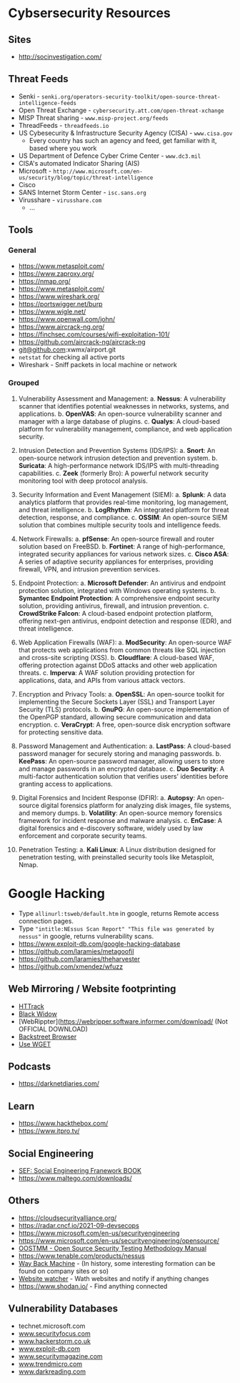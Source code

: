 # Cybsersecurity Resources

## Sites

* http://socinvestigation.com/

## Threat Feeds

* Senki - `senki.org/operators-security-toolkit/open-source-threat-intelligence-feeds`
* Open Threat Exchange - `cybersecurity.att.com/open-threat-xchange`
* MISP Threat sharing - `www.misp-project.org/feeds`
* ThreadFeeds - `threadfeeds.io`
* US Cybesecurity & Infrastructure Security Agency (CISA) - `www.cisa.gov`
  * Every country has such an agency and feed, get familiar with it, based where you work
* US Department of Defence Cyber Crime Center - `www.dc3.mil`
* CISA's automated Indicator Sharing (AIS)
* Microsoft - `http://www.microsoft.com/en-us/security/blog/topic/threat-intelligence`
* Cisco
* SANS Internet Storm Center - `isc.sans.org`
* Virusshare - `virusshare.com`
  * ...

## Tools

### General

- https://www.metasploit.com/
- https://www.zaproxy.org/
- https://nmap.org/
- https://www.metasploit.com/
- https://www.wireshark.org/
- https://portswigger.net/burp
- https://www.wigle.net/
- https://www.openwall.com/john/
- https://www.aircrack-ng.org/
- https://finchsec.com/courses/wifi-exploitation-101/
- https://github.com/aircrack-ng/aircrack-ng
- git@github.com:xwmx/airport.git
- `netstat` for checking all active ports
- Wireshark - Sniff packets in local machine or network


### Grouped

1. Vulnerability Assessment and Management:
   a. **Nessus**: A vulnerability scanner that identifies potential weaknesses in networks, systems, and applications.
   b. **OpenVAS**: An open-source vulnerability scanner and manager with a large database of plugins.
   c. **Qualys**: A cloud-based platform for vulnerability management, compliance, and web application security.

2. Intrusion Detection and Prevention Systems (IDS/IPS):
   a. **Snort**: An open-source network intrusion detection and prevention system.
   b. **Suricata**: A high-performance network IDS/IPS with multi-threading capabilities.
   c. **Zeek** (formerly Bro): A powerful network security monitoring tool with deep protocol analysis.

3. Security Information and Event Management (SIEM):
   a. **Splunk**: A data analytics platform that provides real-time monitoring, log management, and threat intelligence.
   b. **LogRhythm**: An integrated platform for threat detection, response, and compliance.
   c. **OSSIM**: An open-source SIEM solution that combines multiple security tools and intelligence feeds.

4. Network Firewalls:
   a. **pfSense**: An open-source firewall and router solution based on FreeBSD.
   b. **Fortinet**: A range of high-performance, integrated security appliances for various network sizes.
   c. **Cisco ASA**: A series of adaptive security appliances for enterprises, providing firewall, VPN, and intrusion prevention services.

5. Endpoint Protection:
   a. **Microsoft Defender**: An antivirus and endpoint protection solution, integrated with Windows operating systems.
   b. **Symantec Endpoint Protection**: A comprehensive endpoint security solution, providing antivirus, firewall, and intrusion prevention.
   c. **CrowdStrike Falcon**: A cloud-based endpoint protection platform, offering next-gen antivirus, endpoint detection and response (EDR), and threat intelligence.

6. Web Application Firewalls (WAF):
   a. **ModSecurity**: An open-source WAF that protects web applications from common threats like SQL injection and cross-site scripting (XSS).
   b. **Cloudflare**: A cloud-based WAF, offering protection against DDoS attacks and other web application threats.
   c. **Imperva**: A WAF solution providing protection for applications, data, and APIs from various attack vectors.

7. Encryption and Privacy Tools:
   a. **OpenSSL**: An open-source toolkit for implementing the Secure Sockets Layer (SSL) and Transport Layer Security (TLS) protocols.
   b. **GnuPG**: An open-source implementation of the OpenPGP standard, allowing secure communication and data encryption.
   c. **VeraCrypt**: A free, open-source disk encryption software for protecting sensitive data.

8. Password Management and Authentication:
   a. **LastPass**: A cloud-based password manager for securely storing and managing passwords.
   b. **KeePass**: An open-source password manager, allowing users to store and manage passwords in an encrypted database.
   c. **Duo Security**: A multi-factor authentication solution that verifies users' identities before granting access to applications.

9. Digital Forensics and Incident Response (DFIR):
   a. **Autopsy**: An open-source digital forensics platform for analyzing disk images, file systems, and memory dumps.
   b. **Volatility**: An open-source memory forensics framework for incident response and malware analysis.
   c. **EnCase**: A digital forensics and e-discovery software, widely used by law enforcement and corporate security teams.

10. Penetration Testing:
    a. **Kali Linux**: A Linux distribution designed for penetration testing, with preinstalled security tools like Metasploit, Nmap.

# Google Hacking
- Type `allinurl:tsweb/default.htm` in google, returns Remote access connection pages.
- Type `"intitle:NEssus Scan Report" "This file was generated by nessus"` in google, returns vulnerability scans.
- https://www.exploit-db.com/google-hacking-database
- https://github.com/laramies/metagoofil
- https://github.com/laramies/theharvester
- https://github.com/xmendez/wfuzz

## Web Mirroring / Website footprinting

- [HTTrack](www.httrack.com)
- [Black Widow](https://softbytelabs.com/wp/)
- [WebRippter](https://webripper.software.informer.com/download/ (Not OFFICIAL DOWNLOAD)
- [Backstreet Browser](http://www.spadixbd.com/)
- [Use WGET](https://bash-prompt.net/guides/wget-mirror-website/)
## Podcasts

- https://darknetdiaries.com/

## Learn

- https://www.hackthebox.com/
- https://www.itpro.tv/

## Social Engineering

- [SEF: Social Engineering Franework BOOK](https://subscription.packtpub.com/book/security/9781788837927/1/ch01lvl1sec04/the-social-engineering-framework)
- https://www.maltego.com/downloads/
## Others

- https://cloudsecurityalliance.org/
- https://radar.cncf.io/2021-09-devsecops
- https://www.microsoft.com/en-us/securityengineering
- https://www.microsoft.com/en-us/securityengineering/opensource/
- [OOSTMM - Open Source Security Testing Methodology Manual](https://www.isecom.org/research.html)
- https://www.tenable.com/products/nessus
- [Way Back Machine](www.archive.org) - (In history, some interesting formation can be found on company sites or so)
- [Website watcher](https://www.aignes.com/) - Wath websites and notify if anything changes
- https://www.shodan.io/ - Find anything connected

## Vulnerability Databases

- technet.microsoft.com
- www.securityfocus.com
- www.hackerstorm.co.uk
- www.exploit-db.com
- www.securitymagazine.com
- www.trendmicro.com
- www.darkreading.com
